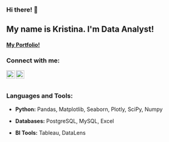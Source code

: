 ### Hi there! 👋
## My name is Kristina. I'm Data Analyst!

#### [My Portfolio!](https://github.com/Kristina-Ponomareva/my_projects)

### Connect with me:
[<img align="left" alt="Kristina-Ponomareva | Twitter" width="22px" src="https://img.icons8.com/3d-fluency/94/telegram.png" />][Telegram]
[<img align="left" alt="Kristina-Ponomareva | LinkedIn" width="22px" src="https://cdn.jsdelivr.net/npm/simple-icons@v3/icons/linkedin.svg" />][Linkedin]
<br />
<br />

### Languages and Tools:
 - **Python:** Pandas, Matplotlib, Seaborn, Plotly, SciPy, Numpy

 - **Databases:** PostgreSQL, MySQL, Excel

 - **BI Tools:** Tableau, DataLens

[Telegram]: https://t.me/kris_pon
[Linkedin]: https://www.linkedin.com/in/kristinaponomareva

<!--
**Kristina-Ponomareva/Kristina-Ponomareva** is a ✨ _special_ ✨ repository because its `README.md` (this file) appears on your GitHub profile.

Here are some ideas to get you started:

- 🔭 I’m currently working on ...
- 🌱 I’m currently learning ...
- 👯 I’m looking to collaborate on ...
- 🤔 I’m looking for help with ...
- 💬 Ask me about ...
- 📫 How to reach me: ...
- 😄 Pronouns: ...
- ⚡ Fun fact: ...
-->
